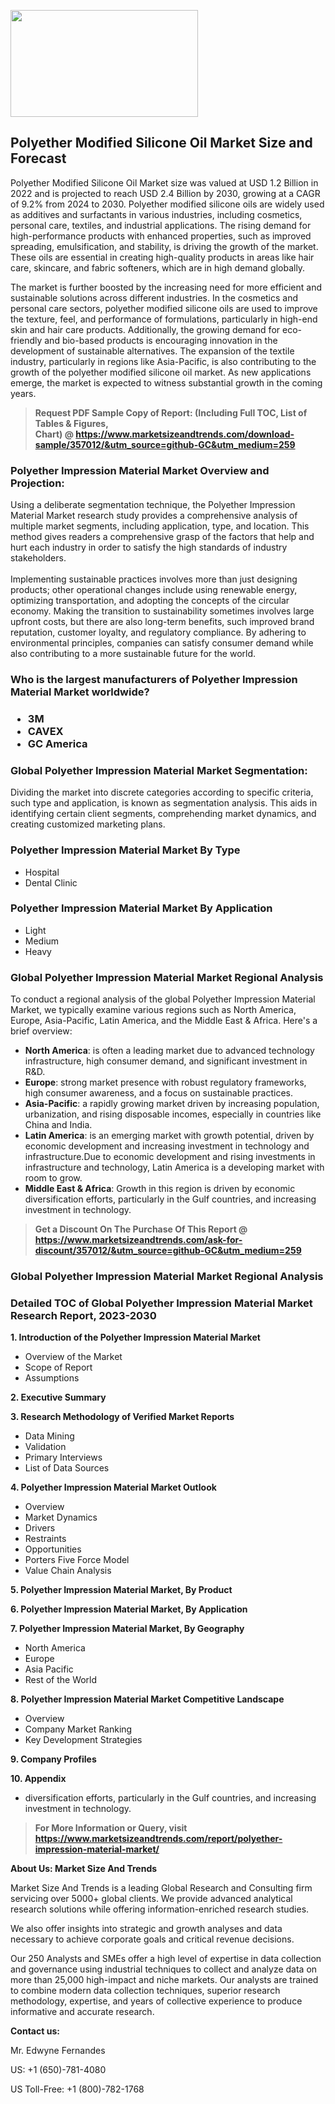 <p><img class="alignnone size-medium wp-image-20088" src="https://ffe5etoiles.com/wp-content/uploads/2024/12/MST1-300x171.png" alt="" width="300" height="171" /></p><h2>Polyether Modified Silicone Oil Market Size and Forecast</h2><p>Polyether Modified Silicone Oil Market size was valued at USD 1.2 Billion in 2022 and is projected to reach USD 2.4 Billion by 2030, growing at a CAGR of 9.2% from 2024 to 2030. Polyether modified silicone oils are widely used as additives and surfactants in various industries, including cosmetics, personal care, textiles, and industrial applications. The rising demand for high-performance products with enhanced properties, such as improved spreading, emulsification, and stability, is driving the growth of the market. These oils are essential in creating high-quality products in areas like hair care, skincare, and fabric softeners, which are in high demand globally.</p><p>The market is further boosted by the increasing need for more efficient and sustainable solutions across different industries. In the cosmetics and personal care sectors, polyether modified silicone oils are used to improve the texture, feel, and performance of formulations, particularly in high-end skin and hair care products. Additionally, the growing demand for eco-friendly and bio-based products is encouraging innovation in the development of sustainable alternatives. The expansion of the textile industry, particularly in regions like Asia-Pacific, is also contributing to the growth of the polyether modified silicone oil market. As new applications emerge, the market is expected to witness substantial growth in the coming years.</p></p><blockquote id="" class=""><strong>Request PDF Sample Copy of Report: (Including Full TOC, List of Tables &amp; Figures, Chart)&nbsp;@&nbsp;<strong><a href="https://www.marketsizeandtrends.com/download-sample/357012/&utm_source=github-GC&utm_medium=259" target="_blank">https://www.marketsizeandtrends.com/download-sample/357012/&utm_source=github-GC&utm_medium=259</a></strong></strong></blockquote><h3 id="" class="">Polyether Impression Material Market&nbsp;Overview and Projection:</h3><p id="" class="">Using a deliberate segmentation technique, the Polyether Impression Material Market research study provides a comprehensive analysis of multiple market segments, including application, type, and location. This method gives readers a comprehensive grasp of the factors that help and hurt each industry in order to satisfy the high standards of industry stakeholders. <br /> <br />Implementing sustainable practices involves more than just designing products; other operational changes include using renewable energy, optimizing transportation, and adopting the concepts of the circular economy. Making the transition to sustainability sometimes involves large upfront costs, but there are also long-term benefits, such improved brand reputation, customer loyalty, and regulatory compliance. By adhering to environmental principles, companies can satisfy consumer demand while also contributing to a more sustainable future for the world.</p><h3 id="" class="">Who is the largest manufacturers of&nbsp;Polyether Impression Material Market worldwide?</h3><h3 class=""><p><ul><li>3M </li><li> CAVEX </li><li> GC America</li></ul></p></h3><h3 id="" class="">Global&nbsp;Polyether Impression Material Market Segmentation:</h3><p id="" class="">Dividing the market into discrete categories according to specific criteria, such type and application, is known as segmentation analysis. This aids in identifying certain client segments, comprehending market dynamics, and creating customized marketing plans.</p><h3 id="" class="">Polyether Impression Material Market&nbsp;By Type</h3><p><p><ul><li>Hospital</li><li> Dental Clinic</p></li></ul></p></p><h3 id="" class="">Polyether Impression Material Market&nbsp;By Application</h3><p class=""><p><ul><li>Light</li><li> Medium</li><li> Heavy</li></ul></p></p><h3 id="" class="">Global Polyether Impression Material Market Regional Analysis</h3><p id="" class="">To conduct a regional analysis of the global Polyether Impression Material Market, we typically examine various regions such as North America, Europe, Asia-Pacific, Latin America, and the Middle East &amp; Africa. Here's a brief overview:</p><ul><li><strong>North America</strong>: is often a leading market due to advanced technology infrastructure, high consumer demand, and significant investment in R&amp;D.</li><li><strong>Europe</strong>: strong market presence with robust regulatory frameworks, high consumer awareness, and a focus on sustainable practices.</li><li><strong>Asia-Pacific</strong>: a rapidly growing market driven by increasing population, urbanization, and rising disposable incomes, especially in countries like China and India.</li><li><strong>Latin America</strong>: is an emerging market with growth potential, driven by economic development and increasing investment in technology and infrastructure.Due to economic development and rising investments in infrastructure and technology, Latin America is a developing market with room to grow.</li><li><strong>Middle East &amp; Africa</strong>: Growth in this region is driven by economic diversification efforts, particularly in the Gulf countries, and increasing investment in technology.</li></ul><blockquote id="" class=""><strong>Get a Discount On The Purchase Of This Report @ <strong><a href="https://www.marketsizeandtrends.com/ask-for-discount/357012/&utm_source=github-GC&utm_medium=259" target="_blank">https://www.marketsizeandtrends.com/ask-for-discount/357012/&utm_source=github-GC&utm_medium=259</a></strong></strong></blockquote><h3 id="" class="">Global Polyether Impression Material Market Regional Analysis</h3><h3 id="" class="">Detailed TOC of Global Polyether Impression Material Market Research Report, 2023-2030</h3><p id="" class=""><strong>1. Introduction of the Polyether Impression Material Market</strong></p><ul><li>Overview of the Market</li><li>Scope of Report</li><li>Assumptions</li></ul><p id="" class=""><strong>2. Executive Summary</strong></p><p id="" class=""><strong>3. Research Methodology of Verified Market Reports</strong></p><ul><li>Data Mining</li><li>Validation</li><li>Primary Interviews</li><li>List of Data Sources</li></ul><p id="" class=""><strong>4. Polyether Impression Material Market Outlook</strong></p><ul><li>Overview</li><li>Market Dynamics</li><li>Drivers</li><li>Restraints</li><li>Opportunities</li><li>Porters Five Force Model</li><li>Value Chain Analysis</li></ul><p id="" class=""><strong>5. Polyether Impression Material Market, By Product</strong></p><p id="" class=""><strong>6. Polyether Impression Material Market, By Application</strong></p><p id="" class=""><strong>7. Polyether Impression Material Market, By Geography</strong></p><ul><li>North America</li><li>Europe</li><li>Asia Pacific</li><li>Rest of the World</li></ul><p id="" class=""><strong>8. Polyether Impression Material Market Competitive Landscape</strong></p><ul><li>Overview</li><li>Company Market Ranking</li><li>Key Development Strategies</li></ul><p id="" class=""><strong>9. Company Profiles</strong></p><p id="" class=""><strong>10. Appendix</strong></p><ul><li>diversification efforts, particularly in the Gulf countries, and increasing investment in technology.</li></ul><blockquote id="" class=""><strong>For More Information or Query, visit <strong><strong><a href="https://www.marketsizeandtrends.com/report/polyether-impression-material-market/" target="_blank">https://www.marketsizeandtrends.com/report/polyether-impression-material-market/</a></strong></strong></strong></blockquote><p id="" class=""><strong>About Us: Market Size And Trends</strong></p><p id="" class="">Market Size And Trends is a leading Global Research and Consulting firm servicing over 5000+ global clients. We provide advanced analytical research solutions while offering information-enriched research studies.</p><p id="" class="">We also offer insights into strategic and growth analyses and data necessary to achieve corporate goals and critical revenue decisions.</p><p id="" class="">Our 250 Analysts and SMEs offer a high level of expertise in data collection and governance using industrial techniques to collect and analyze data on more than 25,000 high-impact and niche markets. Our analysts are trained to combine modern data collection techniques, superior research methodology, expertise, and years of collective experience to produce informative and accurate research.</p><p id="" class=""><strong>Contact us:</strong></p><p id="" class="">Mr. Edwyne Fernandes</p><p id="" class="">US: +1 (650)-781-4080</p><p id="" class="">US Toll-Free: +1 (800)-782-1768</p>
